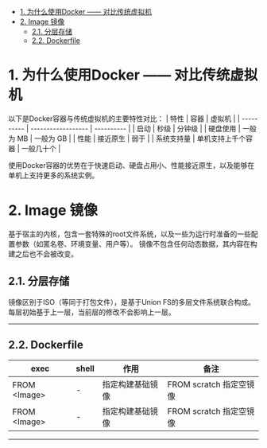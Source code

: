 
- [1. 为什么使用Docker —— 对比传统虚拟机](#1-为什么使用docker--对比传统虚拟机)
- [2. Image 镜像](#2-image-镜像)
  - [2.1. 分层存储](#21-分层存储)
  - [2.2. Dockerfile](#22-dockerfile)


# 1. 为什么使用Docker —— 对比传统虚拟机
以下是Docker容器与传统虚拟机的主要特性对比：
| 特性       | 容器               | 虚拟机     |
| ---------- | ------------------ | ---------- |
| 启动       | 秒级               | 分钟级     |
| 硬盘使用   | 一般为 MB          | 一般为 GB  |
| 性能       | 接近原生           | 弱于       |
| 系统支持量 | 单机支持上千个容器 | 一般几十个 |

使用Docker容器的优势在于快速启动、硬盘占用小、性能接近原生，以及能够在单机上支持更多的系统实例。

# 2. Image 镜像
基于宿主的内核，包含一套特殊的root文件系统，以及一些为运行时准备的一些配置参数（如匿名卷、环境变量、用户等）。
镜像不包含任何动态数据，其内容在构建之后也不会被改变。


## 2.1. 分层存储
镜像区别于ISO（等同于打包文件），是基于Union FS的多层文件系统联合构成。每层初始基于上一层，当前层的修改不会影响上一层。

---
## 2.2. Dockerfile

| exec           | shell | 作用             | 备注                     |
| -------------- | ----- | ---------------- | ------------------------ |
| FROM \<Image\> | -     | 指定构建基础镜像 | FROM scratch  指定空镜像 |
| FROM \<Image\> | -     | 指定构建基础镜像 | FROM scratch  指定空镜像 |



---